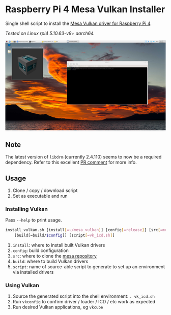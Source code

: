 # Raspberry Pi 4 Mesa Vulkan Installer

Single shell script to install the [Mesa Vulkan driver for Raspberry Pi 4](https://gitlab.freedesktop.org/mesa/mesa.git).

_Tested on Linux rpi4 5.10.63-v8+ aarch64._

![vkcube screenshot](screenshot_vkcube.jpg)

## Note

The latest version of `libdrm` (currently 2.4.110) seems to now be a required dependency.
Refer to this excellent [PR comment](https://github.com/karnkaul/rpi4-install-vulkan/issues/4#issuecomment-1114176707) for more info.

## Usage

1. Clone / copy / download script
2. Set as executable and run

### Installing Vulkan

Pass `--help` to print usage.

```bash
install_vulkan.sh [install[=~/mesa_vulkan]] [config[=release]] [src[=mesa]] 
	[build[=build/$config]] [script[=vk_icd.sh]]
```

1. `install`: where to install built Vulkan drivers
1. `config`: build configuration
1. `src`: where to clone the [mesa repository](https://gitlab.freedesktop.org/mesa/mesa.git)
1. `build`: where to build Vulkan drivers
1. `script`: name of source-able script to generate to set up an environment via installed drivers

### Using Vulkan

1. Source the generated script into the shell environment: `. vk_icd.sh`
1. Run `vkconfig` to confirm driver / loader / ICD / etc work as expected
1. Run desired Vulkan applications, eg `vkcube`
